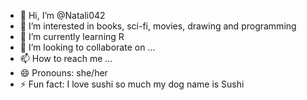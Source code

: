 - 👋 Hi, I’m @Natali042
- 👀 I’m interested in books, sci-fi, movies, drawing and programming
- 🌱 I’m currently learning R
- 💞️ I’m looking to collaborate on ...
- 📫 How to reach me ...
- 😄 Pronouns: she/her
- ⚡ Fun fact: I love sushi so much my dog name is Sushi

<!---
Natali042/Natali042 is a ✨ special ✨ repository because its `README.md` (this file) appears on your GitHub profile.
You can click the Preview link to take a look at your changes.
--->

